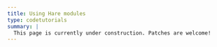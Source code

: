 ```yaml
---
title: Using Hare modules
type: codetutorials
summary: |
  This page is currently under construction. Patches are welcome!
---
```


